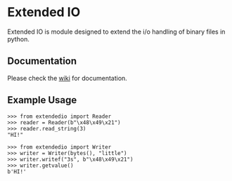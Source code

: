 # Extended IO
Extended IO is module designed to extend the i/o handling of binary files in python.

## Documentation
Please check the [wiki](https://gitlab.com/Nitr4m12/extendedio/-/wikis/home) for documentation.

## Example Usage
```
>>> from extendedio import Reader
>>> reader = Reader(b"\x48\x49\x21")
>>> reader.read_string(3)
"HI!"

>>> from extendedio import Writer
>>> writer = Writer(bytes(), "little")
>>> writer.writef("3s", b"\x48\x49\x21")
>>> writer.getvalue()
b'HI!'

```

